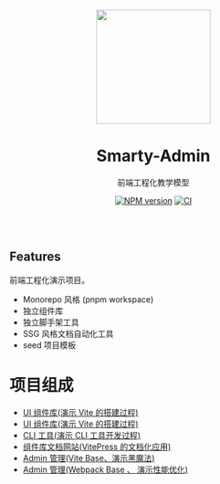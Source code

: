 <br>

<p align="center">
<img src="https://github.com/smarty-team/smarty-admin/blob/main/assets/logo.jpeg" style="width:200px;" />
</p>

<h1 align="center">Smarty-Admin</h1>

<p align="center">
前端工程化教学模型
</p>

<p align="center">
     <a href="https://www.npmjs.com/package/dpc-ui-vite"><img src="https://img.shields.io/npm/v/dpc-ui-vite?color=c95f8b&amp;label=" alt="NPM version"></a>
    <a href="https://github.com/smarty-team/smarty-admin/actions/workflows/main.yml"><img src="https://github.com/smarty-team/smarty-admin/actions/workflows/main.yml/badge.svg?branch=main" alt="CI" style="max-width: 100%;"></a>
</p>

<br>
<br>

## Features

前端工程化演示项目。

- Monorepo 风格 (pnpm workspace)
- 独立组件库
- 独立脚手架工具
- SSG 风格文档自动化工具
- seed 项目模板

# 项目组成

- [ UI 组件库(演示 Vite 的搭建过程) ](packages/smarty-ui-vite)
- [ UI 组件库(演示 Vite 的搭建过程) ](packages/smarty-ui-rollup)
- [ CLI 工具(演示 CLI 工具开发过程) ](packages/create-smarty-app)
- [ 组件库文档网站(VitePress 的文档化应用) ](packages/docs-rollup/)
- [ Admin 管理(Vite Base、演示黑魔法) ](packages/admin)
- [ Admin 管理(Webpack Base 、 演示性能优化) ](packages/admin-webpack)
